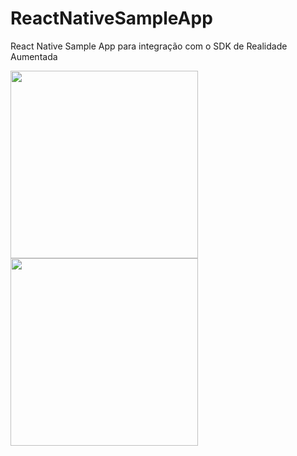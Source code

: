# ReactNativeSampleApp

React Native Sample App para integração com o SDK de Realidade Aumentada

<p float="left">
  <img src="https://real2u-public-assets.s3.amazonaws.com/react-native-ar-sdk/rn-ar-sdk-1.PNG" height="300px"/>
  <img src="https://real2u-public-assets.s3.amazonaws.com/react-native-ar-sdk/rn-ar-sdk-2.JPG" height="300px"/>
</p>
